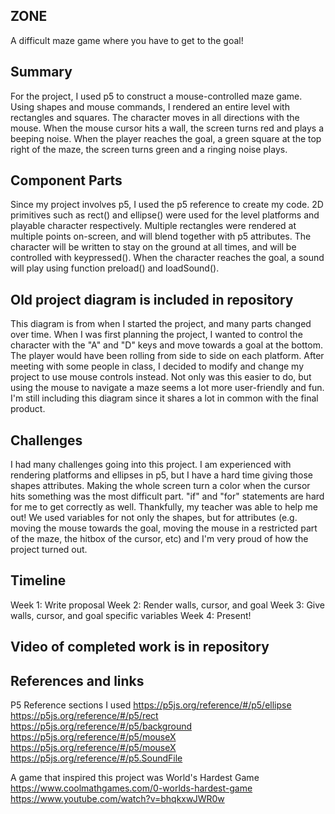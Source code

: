## ZONE
A difficult maze game where you have to get to the goal!

## Summary

For the project, I used p5 to construct a mouse-controlled maze game. Using shapes and mouse commands, I rendered an entire level with rectangles and squares. The character moves in all directions with the mouse. When the mouse cursor hits a wall, the screen turns red and plays a beeping noise. When the player reaches the goal, a green square at the top right of the maze, the screen turns green and a ringing noise plays.

## Component Parts

Since my project involves p5, I used the p5 reference to create my code. 2D primitives such as rect() and ellipse() were used for the level platforms and playable character respectively. Multiple rectangles were rendered at multiple points on-screen, and will blend together with p5 attributes. The character will be written to stay on the ground at all times, and will be controlled with keypressed(). When the character reaches the goal, a sound will play using function preload() and loadSound(). 

## Old project diagram is included in repository

This diagram is from when I started the project, and many parts changed over time. When I was first planning the project, I wanted to control the character with the "A" and "D" keys and move towards a goal at the bottom. The player would have been rolling from side to side on each platform. After meeting with some people in class, I decided to modify and change my project to use mouse controls instead. Not only was this easier to do, but using the mouse to navigate a maze seems a lot more user-friendly and fun. I'm still including this diagram since it shares a lot in common with the final product.

## Challenges

I had many challenges going into this project. I am experienced with rendering platforms and ellipses in p5, but I have a hard time giving those shapes attributes. Making the whole screen turn a color when the cursor hits something was the most difficult part. "if" and "for" statements are hard for me to get correctly as well. Thankfully, my teacher was able to help me out! We used variables for not only the shapes, but for attributes (e.g. moving the mouse towards the goal, moving the mouse in a restricted part of the maze, the hitbox of the cursor, etc) and I'm very proud of how the project turned out.

## Timeline

Week 1: Write proposal
Week 2: Render walls, cursor, and goal
Week 3: Give walls, cursor, and goal specific variables
Week 4: Present!

## Video of completed work is in repository

## References and links

P5 Reference sections I used
https://p5js.org/reference/#/p5/ellipse
https://p5js.org/reference/#/p5/rect
https://p5js.org/reference/#/p5/background
https://p5js.org/reference/#/p5/mouseX
https://p5js.org/reference/#/p5/mouseX
https://p5js.org/reference/#/p5.SoundFile

A game that inspired this project was World's Hardest Game
https://www.coolmathgames.com/0-worlds-hardest-game
https://www.youtube.com/watch?v=bhqkxwJWR0w
